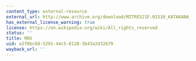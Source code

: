 ```yaml
---
content_type: external-resource
external_url: http://www.archive.org/download/MITRES21F.01S10_KATAKANA_EXERCISES/word19.mov
has_external_license_warning: true
license: https://en.wikipedia.org/wiki/All_rights_reserved
status: ''
title: MOV
uid: e2f0bc60-5291-44c5-8128-3b43a2d32679
wayback_url: ''
---
```

